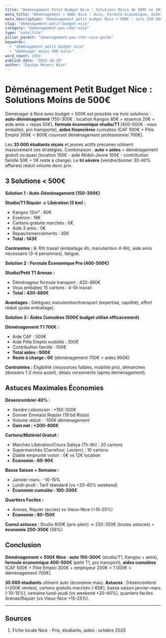 ```yaml
---
title: "Déménagement Petit Budget Nice : Solutions Moins de 500€ en 2025"
meta_title: "Déménagement < 500€ Nice : Auto, Formule Économique, Aides"
meta_description: "Déménagement petit budget Nice < 500€ : auto 150-300€ (studio/T1), formule économique 400-600€, aides CAF/Pôle Emploi. 35K étudiants. Guide."
slug: "demenagement-petit-budget-nice"
category: "demenagement-pas-cher-nice"
type: "satellite"
pilier_parent: "demenagement-pas-cher-nice-guide"
keywords:
  - "déménagement petit budget nice"
  - "déménager moins 500 euros"
word_count: 1050
publish_date: "2025-10-20"
author: "Équipe Moverz Nice"
---
```


# Déménagement Petit Budget Nice : Solutions Moins de 500€

Déménager à Nice avec budget < 500€ est possible via trois solutions : **auto-déménagement** (150-300€ : location Kangoo 80€ + essence 20€ + aide amis + repas 50€), **formule économique studio/T1** (400-500€ : vous emballez, pro transporte), **aides financières** cumulées (CAF 500€ + Pôle Emploi 300€ = 800€ couvrant déménagement professionnel 700€).

Les **35 000 étudiants niçois** et jeunes actifs précaires utilisent massivement ces stratégies. Combinaison : **auto + aides** = déménagement gratuit ou quasi (location 150€ - aide Mobili-Jeune 100€ - contribution famille 50€ = 0€ reste à charge). Le **tri sévère** (vendre/donner 30-40% affaires) réduit volume donc prix.

## 3 Solutions < 500€

**Solution 1 : Auto-Déménagement (150-300€)**

**Studio/T1 Riquier → Libération (5 km) :**
- Kangoo 12m³ : 80€
- Essence : 18€
- Cartons gratuits marchés : 0€
- Aide 3 amis : 0€
- Repas/remerciements : 45€
- **Total : 143€**

**Contraintes :** 8-10h travail (emballage 4h, manutention 4-6h), aide amis nécessaire (3-4 personnes), fatigue.

**Solution 2 : Formule Économique Pro (400-500€)**

**Studio/Petit T1 Arenas :**
- Déménageur formule transport : 420-480€
- Vous emballez 15 cartons : 4-5h travail
- **Total : 420-480€**

**Avantages :** Déléguez manutention/transport (expertise, rapidité), effort réduit (juste emballage).

**Solution 3 : Aides Cumulées (500€ budget utilisé efficacement)**

**Déménagement T1 700€ :**
- Aide CAF : 500€
- Aide Pôle Emploi mobilité : 300€
- Contribution famille : 100€
- **Total aides : 900€**
- **Reste à charge : 0€** (déménagement 700€ < aides 900€)

**Contraintes :** Éligibilité (ressources faibles, mobilité pro), démarches (dossiers 1-2 mois avant), délais versements (après déménagement).

## Astuces Maximales Économies

**Désencombrer 40% :**
- Vendre Leboncoin : +150-300€
- Donner Emmaüs Riquier (19 bd Risso)
- Volume réduit : -100€ déménagement
- **Gain net : +200-400€**

**Cartons/Matériel Gratuit :**
- Marchés Libération/Cours Saleya (7h-9h) : 20 cartons
- Supermarchés (Carrefour, Leclerc) : 10 cartons
- Diable emprunté voisin : 0€ vs 12€ location
- **Économie : 60-90€**

**Basse Saison + Semaine :**
- Janvier-mars : -10-15%
- Lundi-jeudi : Tarif standard (vs +20-40% weekend)
- **Économie cumulée : 100-200€**

**Quartiers Faciles :**
- Arenas, Riquier (accès) vs Vieux-Nice (+15-25%)
- **Économie : 80-150€**

**Cumul astuces :** Studio 600€ (prix plein) → 250-350€ (toutes astuces) = **économie 250-350€** (58%)

## Conclusion

**Déménagement < 500€ Nice** : **auto 150-300€** (studio/T1, Kangoo + amis), **formule économique 400-500€** (petit T1, pro transport), **aides cumulées** (CAF 500€ + Pôle Emploi 300€ + employeur 200€ = 1 000€ > déménagement 700€).

**35 000 étudiants** utilisent auto (économie max). **Astuces** : Désencombrer (+200€ ventes), cartons gratuits marchés (-60€), basse saison janvier-mars (-10-15%), semaine lundi-jeudi (vs weekend +20-40%), quartiers faciles Arenas/Riquier (vs Vieux-Nice +15-25%).

---

## Sources

1. Fiche locale Nice - Prix, étudiants, aides : octobre 2025


